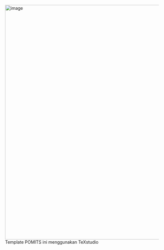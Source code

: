 <img width="540" height="767" alt="image" src="https://github.com/user-attachments/assets/d0167285-17a0-4eee-b69b-68e1baeba549" /> <br />
Template POMITS ini menggunakan TeXstudio
